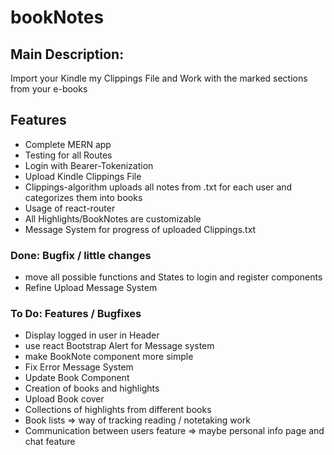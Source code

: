 # bookNotes
## Main Description:
Import your Kindle my Clippings File and Work with the marked sections from your e-books
## Features
- Complete MERN app
- Testing for all Routes
- Login with Bearer-Tokenization
- Upload Kindle Clippings File
- Clippings-algorithm uploads all notes from .txt for each user and categorizes them into books
- Usage of react-router
- All Highlights/BookNotes are customizable
- Message System for progress of uploaded Clippings.txt
### Done: Bugfix / little changes
- move all possible functions and States to login and register components
- Refine Upload Message System
### To Do: Features / Bugfixes
- Display logged in user in Header
- use react Bootstrap Alert for Message system
- make BookNote component more simple
- Fix Error Message System
- Update Book Component
- Creation of books and highlights
- Upload Book cover
- Collections of highlights from different books
- Book lists => way of tracking reading / notetaking work
- Communication between users feature => maybe personal info page and chat feature